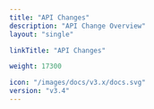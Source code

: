 ```yaml
---
title: "API Changes"
description: "API Change Overview"
layout: "single"

linkTitle: "API Changes"

weight: 17300

icon: "/images/docs/v3.x/docs.svg"
version: "v3.4"
---
```

